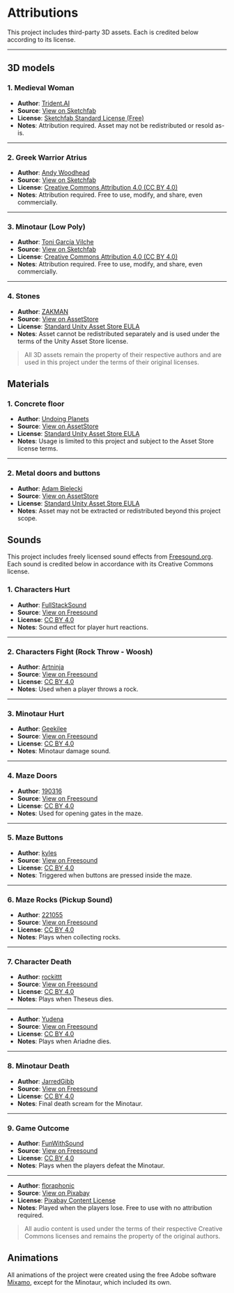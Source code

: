 # Attributions

This project includes third-party 3D assets. Each is credited below according to its license.

---

## 3D models

### 1. Medieval Woman

- **Author**: [Trident.AI](https://sketchfab.com/Trident.AI)
- **Source**: [View on Sketchfab](https://sketchfab.com/3d-models/medieval-woman-401245e6825547c89adc71ae41ad8a39)
- **License**: [Sketchfab Standard License (Free)](https://sketchfab.com/licenses)
- **Notes**: Attribution required. Asset may not be redistributed or resold as-is.

---

### 2. Greek Warrior Atrius

- **Author**: [Andy Woodhead](https://sketchfab.com/Andywoodhead)
- **Source**: [View on Sketchfab](https://sketchfab.com/3d-models/rigged-for-ue4-roman-free-a488272c15cc4aa5898c28e5141e939d)
- **License**: [Creative Commons Attribution 4.0 (CC BY 4.0)](https://creativecommons.org/licenses/by/4.0/)
- **Notes**: Attribution required. Free to use, modify, and share, even commercially.

---

### 3. Minotaur (Low Poly)

- **Author**: [Toni García Vilche](https://sketchfab.com/zul_gv)
- **Source**: [View on Sketchfab](https://sketchfab.com/3d-models/minotaur-low-poly-e822f283ec9f4985a19e6d60d0b26823)
- **License**: [Creative Commons Attribution 4.0 (CC BY 4.0)](https://creativecommons.org/licenses/by/4.0/)
- **Notes**: Attribution required. Free to use, modify, and share, even commercially.

---

### 4. Stones
- **Author**: [ZAKMAN](https://assetstore.unity.com/publishers/56064)
- **Source**: [View on AssetStore](https://assetstore.unity.com/packages/3d/environments/landscapes/rock-pack-210536)
- **License**: [Standard Unity Asset Store EULA](https://unity.com/es/legal/as-terms)
- **Notes**: Asset cannot be redistributed separately and is used under the terms of the Unity Asset Store license.

> All 3D assets remain the property of their respective authors and are used in this project under the terms of their original licenses.

## Materials

### 1. Concrete floor
- **Author**: [Undoing Planets](https://assetstore.unity.com/publishers/82476)
- **Source**: [View on AssetStore](https://assetstore.unity.com/packages/2d/textures-materials/concrete/5-concrete-materials-1-255940#content)
- **License**: [Standard Unity Asset Store EULA](https://unity.com/es/legal/as-terms)
- **Notes**: Usage is limited to this project and subject to the Asset Store license terms.

---

### 2. Metal doors and buttons
- **Author**: [Adam Bielecki](https://assetstore.unity.com/publishers/1103)
- **Source**: [View on AssetStore](https://assetstore.unity.com/packages/2d/textures-materials/pbr-materials-wood-metal-50290#content)
- **License**: [Standard Unity Asset Store EULA](https://unity.com/es/legal/as-terms)
- **Notes**: Asset may not be extracted or redistributed beyond this project scope.

## Sounds

This project includes freely licensed sound effects from [Freesound.org](https://freesound.org). Each sound is credited below in accordance with its Creative Commons license.

### 1. Characters Hurt  
- **Author**: [FullStackSound](https://freesound.org/people/FullStackSound/)  
- **Source**: [View on Freesound](https://freesound.org/people/FullStackSound/sounds/662465/)  
- **License**: [CC BY 4.0](https://creativecommons.org/licenses/by/4.0/)  
- **Notes**: Sound effect for player hurt reactions.

---

### 2. Characters Fight (Rock Throw - Woosh)  
- **Author**: [Artninja](https://freesound.org/people/Artninja/)  
- **Source**: [View on Freesound](https://freesound.org/people/Artninja/sounds/761967/)  
- **License**: [CC BY 4.0](https://creativecommons.org/licenses/by/4.0/)  
- **Notes**: Used when a player throws a rock.

---

### 3. Minotaur Hurt  
- **Author**: [Geekilee](https://freesound.org/people/Geekilee/)  
- **Source**: [View on Freesound](https://freesound.org/people/Geekilee/sounds/690708/)  
- **License**: [CC BY 4.0](https://creativecommons.org/licenses/by/4.0/)  
- **Notes**: Minotaur damage sound.

---

### 4. Maze Doors  
- **Author**: [190316](https://freesound.org/people/190316/)  
- **Source**: [View on Freesound](https://freesound.org/people/190316/sounds/542946/)  
- **License**: [CC BY 4.0](https://creativecommons.org/licenses/by/4.0/)  
- **Notes**: Used for opening gates in the maze.

---

### 5. Maze Buttons  
- **Author**: [kyles](https://freesound.org/people/kyles/)  
- **Source**: [View on Freesound](https://freesound.org/people/kyles/sounds/453739/)  
- **License**: [CC BY 4.0](https://creativecommons.org/licenses/by/4.0/)  
- **Notes**: Triggered when buttons are pressed inside the maze.

---

### 6. Maze Rocks (Pickup Sound)  
- **Author**: [221055](https://freesound.org/people/221055/)  
- **Source**: [View on Freesound](https://freesound.org/people/221055/sounds/654822/)  
- **License**: [CC BY 4.0](https://creativecommons.org/licenses/by/4.0/)  
- **Notes**: Plays when collecting rocks.

---

### 7. Character Death  
- **Author**: [rockittt](https://freesound.org/people/rockittt/)  
- **Source**: [View on Freesound](https://freesound.org/people/rockittt/sounds/442288/)  
- **License**: [CC BY 4.0](https://creativecommons.org/licenses/by/4.0/)  
- **Notes**: Plays when Theseus dies.

---

- **Author**: [Yudena](https://freesound.org/people/Yudena/)  
- **Source**: [View on Freesound](https://freesound.org/people/Yudena/sounds/377560/)  
- **License**: [CC BY 4.0](https://creativecommons.org/licenses/by/4.0/)  
- **Notes**: Plays when Ariadne dies.

---

### 8. Minotaur Death  
- **Author**: [JarredGibb](https://freesound.org/people/JarredGibb/)  
- **Source**: [View on Freesound](https://freesound.org/people/JarredGibb/sounds/233279/)  
- **License**: [CC BY 4.0](https://creativecommons.org/licenses/by/4.0/)  
- **Notes**: Final death scream for the Minotaur.

---

### 9. Game Outcome
- **Author**: [FunWithSound](https://freesound.org/people/FunWithSound/)  
- **Source**: [View on Freesound](https://freesound.org/people/FunWithSound/sounds/456966/)  
- **License**: [CC BY 4.0](https://creativecommons.org/licenses/by/4.0/)  
- **Notes**: Plays when the players defeat the Minotaur.

---

- **Author**: [floraphonic](https://pixabay.com/es/users/floraphonic-38928062/)  
- **Source**: [View on Pixabay](https://pixabay.com/es/sound-effects/brass-fail-8-a-207130/)  
- **License**: [Pixabay Content License](https://pixabay.com/service/license/)  
- **Notes**: Played when the players lose. Free to use with no attribution required.

> All audio content is used under the terms of their respective Creative Commons licenses and remains the property of the original authors.

## Animations

All animations of the project were created using the free Adobe software [Mixamo](https://www.mixamo.com/), except for the Minotaur, which included its own.
